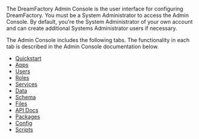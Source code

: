 The DreamFactory Admin Console is the user interface for configuring DreamFactory. You must be a System Administrator to access the Admin Console. By default, you're the System Administrator of your own account and can create additional Systems Administrator users if necessary.

The Admin Console includes the following tabs. The functionality in each tab is described in the Admin Console documentation below.

* [Quickstart](Admin-Console-QuickStart)
* [Apps](Apps)
* [Users](Users)
* [Roles](Roles)
* [Services](Services)
* [Data](Data)
* [Schema](Schema)
* [Files](Files)
* [API Docs](API-Docs)
* [Packages](Packages)
* [Config](Config)
* [Scripts](Scripts)
